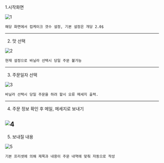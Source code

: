 1.시작화면

![1](https://github.com/elcrity/ktlPP/blob/main/CupCakeAddFunction/1.jpg)
``` 
해당 화면에서 컵케이크 갯수 설정, 기본 설정은 개당 2.0$
```
---
2. 맛 선택

![2](https://github.com/elcrity/ktlPP/blob/main/CupCakeAddFunction/2.jpg)
``` 
현재 설정으로 바닐라 선택시 당일 주문 불가능
```
---
3. 주문일자 선택

![3](https://github.com/elcrity/ktlPP/blob/main/CupCakeAddFunction/3.jpg)
``` 
바닐라 선택시 당일 주문을 하려 할시 오류 메세지 출력.
```
---
4. 주문 정보 확인 후 메일, 메세지로 보내기

![4](https://github.com/elcrity/ktlPP/blob/main/CupCakeAddFunction/4.jpg)
---
5. 보내질 내용

![5](https://github.com/elcrity/ktlPP/blob/main/CupCakeAddFunction/5.jpg)
``` 
기본 프리셋에 의해 제목과 내용이 주문 내역에 맞춰 자동으로 작성
```
